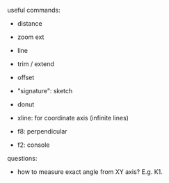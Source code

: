 useful commands:
- distance
- zoom ext
- line
- trim / extend
- offset
- "signature": sketch
- donut
- xline: for coordinate axis (infinite lines)

- f8: perpendicular
- f2: console

questions:
- how to measure exact angle from XY axis? E.g. K1.
